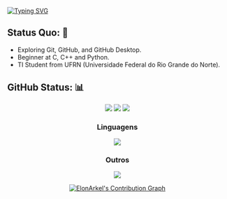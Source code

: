 <a href="https://git.io/typing-svg"><img src="https://readme-typing-svg.demolab.com?font=Fira+Code&pause=1000&color=17F700&center=falso&vCenter=falso&repeat=verdadeiro&random=falso&width=435&lines=Ol%C3%A1+meu+nome+%C3%A9+Elon+Arkell" alt="Typing SVG" /></a>

## Status Quo: 💭 
- Exploring Git, GitHub, and GitHub Desktop.
- Beginner at C, C++ and Python.
- TI Student from UFRN (Universidade Federal do Rio Grande do Norte).

## GitHub Status: 📊
<div align="center">  

  <img src="https://github-readme-stats-git-masterrstaa-rickstaa.vercel.app/api?hide_border=true&title_color=5acbe9&icon_color=5acbe9&text_color=ffffff&bg_color=0d1117&show_icons=true&count_private=true&username=ElonArkel&ring_color=5acbe9">
  
  <img src="https://github-readme-stats.vercel.app/api/top-langs/?username=ElonArkel&layout=compact&hide_border=true&title_color=5acbe9&icon_color=5acbe9&text_color=ffffff&bg_color=0d1117&show_icons=true&count_private=true">

 <img src="https://streak-stats.demolab.com?user=ElonArkel&hide_border=true&background=EBEBEB00&stroke=5acbe9&ring=5acbe9&fire=EBEBEB&currStreakNum=EBEBEB&currStreakLabel=EBEBEB&sideLabels=EBEBEB&sideNums=5acbe9">
 
  ### Linguagens
<p>
  <a href="https://skillicons.dev">
    <img src="https://skillicons.dev/icons?i=python,c,cpp" />
  </a>
</p>

  ### Outros
<p>
  <a href="https://skillicons.dev">
    <img src="https://skillicons.dev/icons?i=discord,windows,linux,ubuntu,vscode,linkedin" />
  </a>
</p>

  <a href="https://github.com/ElonArkel/ElonArkel"><img alt="ElonArkel's Contribution Graph" src="https://github-readme-activity-graph.vercel.app/graph/?username=ElonArkel&bg_color=RRGGBBAA&title_color=5acbe9&color=5acbe9&line=5acbe9&point=DEDEDE&hide_border=true&custom_title=Contribution⠀Graph" /></a>
